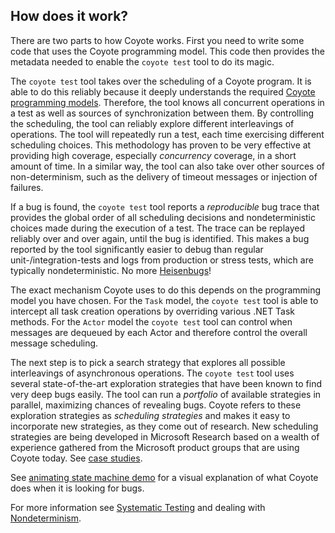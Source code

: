 
## How does it work?

There are two parts to how Coyote works.  First you need to write some code that uses the Coyote
programming model.  This code then provides the metadata needed to enable the `coyote test` tool to
do its magic.

The `coyote test` tool takes over the scheduling of a Coyote program. It is able to do this reliably
because it deeply understands the required [Coyote programming
models](what-is-coyote.md). Therefore, the tool knows all concurrent operations
in a test as well as sources of synchronization between them. By controlling the scheduling, the
tool can reliably explore different interleavings of operations. The tool will repeatedly run a
test, each time exercising different scheduling choices. This methodology has proven to be very
effective at providing high coverage, especially _concurrency_ coverage, in a short amount of time.
In a similar way, the tool can also take over other sources of non-determinism, such as the delivery
of timeout messages or injection of failures.

If a bug is found, the `coyote test` tool reports a _reproducible_ bug trace that provides the
global order of all scheduling decisions and nondeterministic choices made during the execution of a
test. The trace can be replayed reliably over and over again, until the bug is identified. This
makes a bug reported by the tool significantly easier to debug than regular unit-/integration-tests
and logs from production or stress tests, which are typically nondeterministic. No more
[Heisenbugs](https://en.wikipedia.org/wiki/Heisenbug)!

The exact mechanism Coyote uses to do this depends on the programming model you have chosen. For the
`Task` model, the `coyote test` tool is able to intercept all task creation operations by
overriding various .NET Task methods.  For the `Actor` model the `coyote test` tool can control when
messages are dequeued by each Actor and therefore control the overall message scheduling.

The next step is to pick a search strategy that explores all possible interleavings of asynchronous
operations. The `coyote test` tool uses several state-of-the-art exploration strategies that have
been known to find very deep bugs easily. The tool can run a _portfolio_ of available strategies in
parallel, maximizing chances of revealing bugs. Coyote refers to these exploration strategies as
_scheduling strategies_ and makes it easy to incorporate new strategies, as they come out of
research. New scheduling strategies are being developed in Microsoft Research based on a wealth of
experience gathered from the Microsoft product groups that are using Coyote today. See [case
studies](../case-studies/azure-batch-service.md).

See [animating state machine demo](../programming-models/actors/state-machine-demo.md) for a
visual explanation of what Coyote does when it is looking for bugs.

For more information see [Systematic Testing](../core/systematic-testing.md) and dealing with
[Nondeterminism](../core/non-determinism.md).
